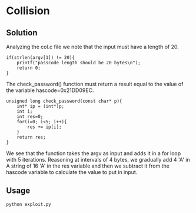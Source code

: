 # Collision
## Solution
Analyzing the col.c file we note that the input must have a length of 20.
```
if(strlen(argv[1]) != 20){
    printf("passcode length should be 20 bytes\n");
    return 0;
}
```
The check_password() function must return a result equal to the value of the variable hascode=0x21DD09EC.
```
unsigned long check_password(const char* p){
	int* ip = (int*)p;
	int i;
	int res=0;
	for(i=0; i<5; i++){
		res += ip[i];
	}
	return res;
}
```
We see that the function takes the argv as input and adds it in a for loop with 5 iterations.
Reasoning at intervals of 4 bytes, we gradually add 4 'A' in A string of 16 'A' in the res variable and then we subtract it from the hascode variable to calculate the value to put in input.
## Usage
```
python exploit.py
```